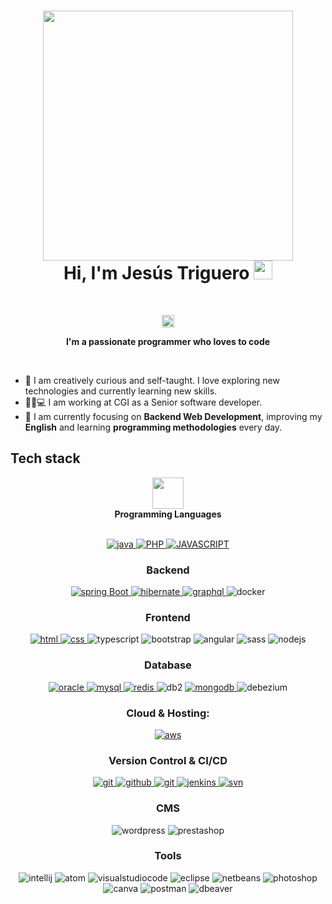 <!-- Header -->
<h1 align="center">
  <img src="https://github.com/oHTGo/oHTGo/blob/main/images/coding.gif" width="400">
  <br>
  Hi, I'm Jesús Triguero <img src="https://github.com/oHTGo/oHTGo/blob/main/images/hi.gif" width="30px" height="30px">
</h1>
<br>

<!---
JesusTriguerob/JesusTriguerob is a ✨ special ✨ repository because its `README.md` (this file) appears on your GitHub profile.
You can click the Preview link to take a look at your changes.
--->

<!-- Counter -->
<p align="center">
  <img alt="Profile 𝚟𝚒𝚎𝚠𝚜" height="20px" src="https://hits.seeyoufarm.com/api/count/incr/badge.svg?url=https://github.com/oHTGo&count_bg=%23579E91&title_bg=%23555555&icon=&icon_color=%23E7E7E7&title=Views&edge_flat=false">
</p>

<p align="center">
  <b>I'm a passionate programmer who loves to code</b>
</p>
<br>

- 📓 I am creatively curious and self-taught. I love exploring new technologies and currently learning new skills.
- 👨🏻💻 I am working at CGI as a Senior software developer.
- 🌱 I am currently focusing on **Backend Web Development**, improving my **English** and learning **programming methodologies** every day.

<h2>Tech stack</h2>

<p align="center">
  <img src = "https://media2.giphy.com/media/QssGEmpkyEOhBCb7e1/giphy.gif?cid=ecf05e47a0n3gi1bfqntqmob8g9aid1oyj2wr3ds3mg700bl&rid=giphy.gif" width = 50px>
  <br>
  <b>Programming Languages</b>
  <br>
  <br>
</p>
<p align="center">
  <a href="https://www.java.com" target="_blank"> 
    <img src="https://img.shields.io/badge/Java-ED8B00?style=for-the-badge&logo=java&logoColor=white" 
      alt="java"/>
  </a>
  <a href="https://www.w3.org/html/" target="_blank"> 
    <img src="https://img.shields.io/badge/PHP-777BB4?style=for-the-badge&logo=php&logoColor=white"
      alt="PHP"/> 
  </a>
   <a href="https://www.javascript.com/" target="_blank"> 
    <img src="https://img.shields.io/static/v1?label=&message=javascript&color=inactive&style=for-the-badge&logo=javascript"
      alt="JAVASCRIPT"/> 
  </a>
</p>
<h3 align="center">Backend</h3>
<p align="center">
<a href="https://spring.io/" target="_blank"> 
    <img src="https://img.shields.io/badge/spring%20boot-6DB33F.svg?style=for-the-badge&logo=springboot&logoColor=white" alt="spring Boot" /> 
  </a>
  <a href="https://hibernate.org/" target="_blank"> 
    <img src="https://img.shields.io/badge/hibernate-59666C.svg?style=for-the-badge&logo=hibernate&logoColor=white" alt="hibernate " /> 
  </a>
  <a href="https://graphql.org" target="_blank">
    <img src="https://img.shields.io/badge/graphql-%23FF6600.svg?&style=for-the-badge&logo=graphql&logoColor=white" alt="graphql" />
  </a>
  <a target="_blank"> 
    <img src="https://img.shields.io/badge/docker-326CE5.svg?style=for-the-badge&logo=docker&logoColor=white" alt="docker"/>
  </a>
</p>
<h3 align="center">Frontend</h3>
<p align="center">
<a href="" target="_blank"> 
    <img src="https://img.shields.io/badge/html-6DB33F.svg?style=for-the-badge&logo=html&logoColor=white&color=orange" alt="html" /> 
  </a>
  <a href="" target="_blank"> 
    <img src="https://img.shields.io/badge/css-59666C.svg?style=for-the-badge&logo=css&logoColor=white" alt="css " /> 
  </a>
  <a target="_blank"> 
    <img src="https://img.shields.io/badge/typescript-326CE5.svg?style=for-the-badge&logo=typescript&logoColor=white" alt="typescript"/>
  </a>
  <a target="_blank"> 
    <img src="https://img.shields.io/badge/bootstrap-326CE5.svg?style=for-the-badge&logo=bootstrap&logoColor=white&color=yellow" alt="bootstrap"/>
  </a>
  <a target="_blank"> 
    <img src="https://img.shields.io/badge/angular-326CE5.svg?style=for-the-badge&logo=angular&logoColor=white&color=red" alt="angular"/>
  </a>
  <a target="_blank"> 
    <img src="https://img.shields.io/badge/sass-326CE5.svg?style=for-the-badge&logo=sass&logoColor=white&color=pink" alt="sass"/>
  </a>
  <a target="_blank"> 
    <img src="https://img.shields.io/badge/nodejs-326CE5.svg?style=for-the-badge&logo=nodejs&logoColor=white&color=green" alt="nodejs"/>
  </a>
</p>
<h3 align="center">Database</h3>
<p align="center">
  <a href="https://www.oracle.com/" target="_blank"> 
    <img src="https://img.shields.io/badge/oracle-47A248.svg?style=for-the-badge&logo=oracle&logoColor=white&color=red"
      alt="oracle"/> 
  </a> 
  <a href="https://www.mysql.org" target="_blank"> 
    <img src="https://img.shields.io/badge/MySQL-005C84?style=for-the-badge&logo=mysql&logoColor=white"
      alt="mysql"/> 
  </a>
  <a href="https://redis.io" target="_blank"> 
    <img src="https://img.shields.io/badge/redis-DC382D.svg?style=for-the-badge&logo=redis&logoColor=white"
      alt="redis"/>
  </a>
  <a target="_blank"> 
    <img src="https://img.shields.io/badge/db2-47A248.svg?style=for-the-badge&logo=db2&logoColor=white"
      alt="db2"/> 
  </a> 
  <a href="https://www.mongodb.com/" target="_blank"> 
    <img src="https://img.shields.io/badge/mongodb-47A248.svg?style=for-the-badge&logo=mongodb&logoColor=white"
      alt="mongodb"/> 
  </a> 
  <a target="_blank"> 
    <img src="https://img.shields.io/badge/debezium-47A248.svg?style=for-the-badge&logo=debezium&logoColor=white"
      alt="debezium"/> 
  </a> 
</p>
<h3 align="center">Cloud & Hosting:</h3>
<p align="center">
  <a href="https://aws.amazon.com/" target="_blank">
    <img  src="https://img.shields.io/badge/Amazon_AWS-232F3E?style=for-the-badge&logo=amazon-aws&logoColor=white" alt="aws"/> 
  </a>
</p>
<h3 align="center">Version Control & CI/CD</h3>
<p align="center">
  <a href="https://git-scm.com/" target="_blank">
    <img src="https://img.shields.io/badge/git-F05032.svg?style=for-the-badge&logo=git&logoColor=white"
      alt="git"/>
  </a>
  <a href="https://github.com/bindian0509" target="_blank">
    <img src="https://img.shields.io/badge/github-181717.svg?style=for-the-badge&logo=github&logoColor=white" alt="github" />
  </a>
  <a href="https://gitlab.com/bindian0509" target="_blank">
    <img src="https://img.shields.io/badge/gitlab-181717.svg?style=for-the-badge&logo=gitlab&logoColor=white"
      alt="git"/>
  </a>
  <a href="https://www.jenkins.io" target="_blank"> 
    <img src="https://img.shields.io/badge/jenkins-D24939.svg?style=for-the-badge&logo=jenkins&logoColor=white" alt="jenkins"/> 
  </a>
  <a href="" target="_blank">
    <img src="https://img.shields.io/badge/subversion-F05032.svg?style=for-the-badge&logo=subversion&logoColor=white&color=informational"
      alt="svn"/>
  </a>
</p>
<h3 align="center">CMS</h3>
<p align="center">
  <a target="_blank">
    <img src="https://img.shields.io/badge/wordpress-F05032.svg?style=for-the-badge&logo=wordpress&logoColor=white&color=blue"
      alt="wordpress"/>
  </a>
  <a target="_blank">
    <img src="https://img.shields.io/badge/prestashop-F05032.svg?style=for-the-badge&logo=prestashop&logoColor=white&color=yellow"
      alt="prestashop"/>
  </a>
</p>
<h3 align="center">Tools</h3>
<p align="center">
  <a target="_blank">
    <img src="https://img.shields.io/badge/intellij-F05032.svg?style=for-the-badge&logo=intellij&logoColor=white&color=brightgreen"
      alt="intellij"/>
  </a>
  <a target="_blank">
    <img src="https://img.shields.io/badge/atom-F05032.svg?style=for-the-badge&logo=atom&logoColor=white&color=critical"
      alt="atom"/>
  </a>
  <a target="_blank">
    <img src="https://img.shields.io/badge/visual studio code-F05032.svg?style=for-the-badge&logo=visualstudiocode&logoColor=white&color=blueviolet"
      alt="visualstudiocode"/>
  </a>
  <a target="_blank">
    <img src="https://img.shields.io/badge/eclipse-F05032.svg?style=for-the-badge&logo=eclipse&logoColor=white&color=inactive"
      alt="eclipse"/>
  </a>
  <a target="_blank">
    <img src="https://img.shields.io/badge/netbeans-F05032.svg?style=for-the-badge&logo=netbeans&logoColor=white&color=success"
      alt="netbeans"/>
  </a>
  <a target="_blank">
    <img src="https://img.shields.io/badge/photoshop-F05032.svg?style=for-the-badge&logo=photoshop&logoColor=white&color=inactive"
      alt="photoshop"/>
  </a>
  <a target="_blank">
    <img src="https://img.shields.io/badge/canva-F05032.svg?style=for-the-badge&logo=canva&logoColor=white"
      alt="canva"/>
  </a>
  <a target="_blank">
    <img src="https://img.shields.io/badge/postman-F05032.svg?style=for-the-badge&logo=postman&logoColor=white&color=green"
      alt="postman"/>
  </a>
   <a target="_blank">
    <img src="https://img.shields.io/badge/dbeaver-F05032.svg?style=for-the-badge&logo=dbeaver&logoColor=white&color=orange"
      alt="dbeaver"/>
  </a>
</p>
